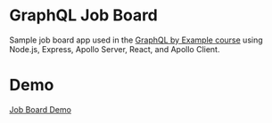# GraphQL Job Board

Sample job board app used in the [GraphQL by Example course](https://www.udemy.com/course/graphql-by-example/) using Node.js, Express, Apollo Server, React, and Apollo Client.

# Demo

[Job Board Demo](https://user-images.githubusercontent.com/54079796/124047815-cca5bd80-d9c9-11eb-9e80-8e9729861c3d.mov)





